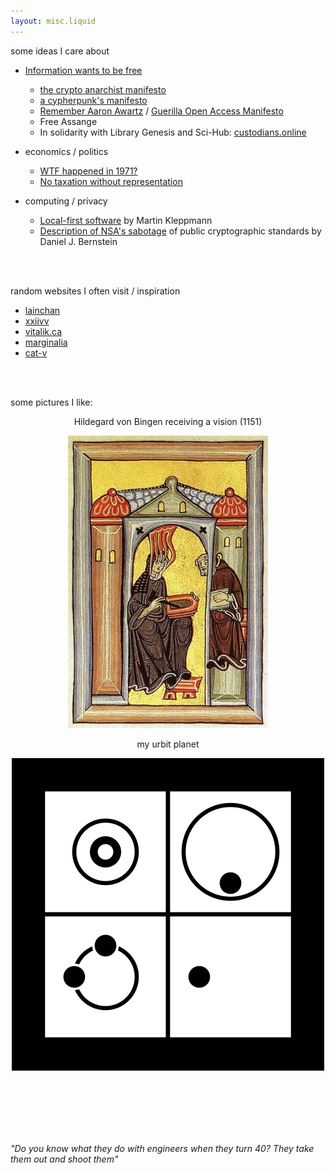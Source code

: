 ```yaml
---
layout: misc.liquid
---
```


some ideas I care about
- [Information wants to be free](https://en.wikipedia.org/wiki/Information_wants_to_be_free)
  - [the crypto anarchist manifesto](https://groups.csail.mit.edu/mac/classes/6.805/articles/crypto/cypherpunks/may-crypto-manifesto.html)
  - [a cypherpunk's manifesto](https://www.activism.net/cypherpunk/manifesto.html)
  - [Remember Aaron Awartz](http://www.rememberaaronsw.com/about) / [Guerilla Open Access Manifesto](https://archive.org/details/GuerillaOpenAccessManifesto/)
  - Free Assange
  - In solidarity with Library Genesis and Sci-Hub: [custodians.online](https://custodians.online/)

- economics / politics
  - [WTF happened in 1971?](https://wtfhappenedin1971.com/)
  - [No taxation without representation](https://en.wikipedia.org/wiki/No_taxation_without_representation)
    
- computing / privacy
  - [Local-first software](https://www.inkandswitch.com/local-first/) by Martin Kleppmann
  - [Description of NSA's sabotage](https://blog.cr.yp.to/20220805-nsa.html) of public cryptographic standards by Daniel J. Bernstein

<br><br>

random websites I often visit / inspiration
- [lainchan](https://lainchan.org) 
- [xxiivv](https://wiki.xxiivv.com)
- [vitalik.ca](https://vitalik.ca)
- [marginalia](https://search.marginalia.nu/)
- [cat-v](https://cat-v.org)

<br><br>

some pictures I like:
<p align="center">
Hildegard von Bingen receiving a vision (1151)
</p>
<p align="center">
  <img src="assets/hildegard.jpg">
</p>

<p align="center">
my urbit planet
</p>
<p align="center">
  <img src="assets/maslen-haslut.png">
</p>

<br><br><br><br><br>

_"Do you know what they do with engineers when they turn 40? They take them out and shoot them"_

